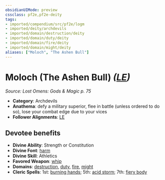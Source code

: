 ```yaml
---
obsidianUIMode: preview
cssclass: pf2e,pf2e-deity
tags:
- imported/compendium/src/pf2e/logm
- imported/deity/archdevils
- imported/domain/destruction/deity
- imported/domain/duty/deity
- imported/domain/fire/deity
- imported/domain/might/deity
aliases: ["Moloch", "The Ashen Bull"]
---
```

# Moloch (The Ashen Bull) *([LE](lawful-evil-b1.md))*  
*Source: Lost Omens: Gods & Magic p. 75*  

- **Category**: Archdevils
- **Anathema**: defy a military superior, flee in battle (unless ordered to do so), lose your combat edge due to your vices
- **Follower Alignments**: [LE](lawful-evil-b1.md)

## Devotee benefits

- **Divine Ability**: Strength or Constitution
- **Divine Font**: [harm](../../spells/harm.md)
- **Divine Skill**: Athletics
- **Favored Weapon**: [whip](../../equipment/items/whip.md)
- **Domains**: [destruction](../domains.md#Destruction), [duty](../domains.md#Duty), [fire](../domains.md#Fire), [might](../domains.md#Might)
- **Cleric Spells**: 1st: [burning hands](../../spells/burning-hands.md); 5th: [acid storm](../../spells/acid-storm-logm.md); 7th: [fiery body](../../spells/fiery-body.md)